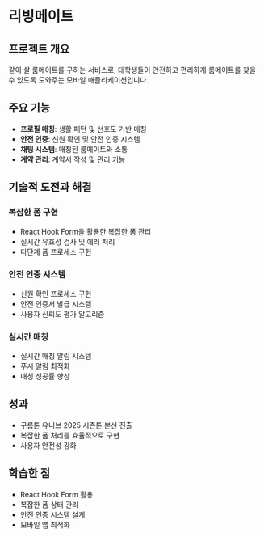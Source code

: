 # 리빙메이트

## 프로젝트 개요

같이 살 룸메이트를 구하는 서비스로, 대학생들이 안전하고 편리하게 룸메이트를 찾을 수 있도록 도와주는 모바일 애플리케이션입니다.

## 주요 기능

- **프로필 매칭**: 생활 패턴 및 선호도 기반 매칭
- **안전 인증**: 신원 확인 및 안전 인증 시스템
- **채팅 시스템**: 매칭된 룸메이트와 소통
- **계약 관리**: 계약서 작성 및 관리 기능

## 기술적 도전과 해결

### 복잡한 폼 구현

- React Hook Form을 활용한 복잡한 폼 관리
- 실시간 유효성 검사 및 에러 처리
- 다단계 폼 프로세스 구현

### 안전 인증 시스템

- 신원 확인 프로세스 구현
- 안전 인증서 발급 시스템
- 사용자 신뢰도 평가 알고리즘

### 실시간 매칭

- 실시간 매칭 알림 시스템
- 푸시 알림 최적화
- 매칭 성공률 향상

## 성과

- 구름톤 유니브 2025 시즌톤 본선 진출
- 복잡한 폼 처리를 효율적으로 구현
- 사용자 안전성 강화

## 학습한 점

- React Hook Form 활용
- 복잡한 폼 상태 관리
- 안전 인증 시스템 설계
- 모바일 앱 최적화
